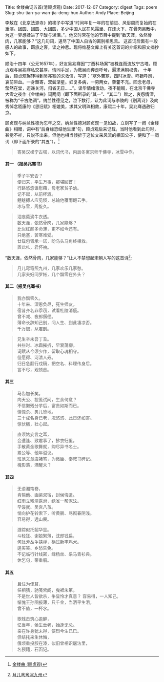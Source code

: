Title: 金缕曲词五首(清顾贞观)
Date: 2017-12-07
Category: digest
Tags: poem
Slug: shu-tian-ya-wan-jia-deng-huo
Author: Andy
Place: Beijing

李敖在《北京法源寺》的楔子中写道“时间年复一年的在前进、风俗周而复始的在重演。团圆、团圆、大团圆，多少中国人民在风霜里、在烽火下、在骨肉离散中，
为这一梦想揉进了辛酸与涕泪。”。他又时常在他的节目中提到“数天涯，依然骨肉，几家能够？”这几句词，道尽了中国人自古的离别相思苦。
这首词后面有一段感人的故事，羁旅之客，读之神悲。现将维基文库上有关这首词的介绍和原文摘抄如下。

顺治十四年（公元1657年），好友吴兆骞因“丁酉科场案”被株连而流放宁古塔。顾贞观与吴兆骞私交甚厚，情同手足，为救吴而奔走呼号，遍求满朝权贵。
十年后，顾贞观辗转得到吴兆骞的求救信，写道：“塞外苦寒，四时冰雪。呜镝呼风，哀前带血。一身飘寄，双鬓渐星。妇复多病，一男两女，藜藿不充。回念老母，
莹然在堂，迢递关河，归省无日……”。读毕情绪激动，夜不能眠，在北京千佛寺大雪之夜作《金缕曲》词两阕（即下面所录的“其一”、“其二”）赠之，哀怨情深，
被称为“千古绝调”。纳兰性德见之，泣下数行，认为此词与李陵的《别离诗》及向秀悼念嵇康的《思旧赋》相媲美，求其父明珠相救，康熙二十年，吴兆骞遇赦归京。

顾贞观与纳兰性德为忘年之交，纳兰性德对顾贞观一见如故，立刻写了一阕《金缕曲》相赠，词中有“后身缘恐结他生里”句，顾贞观后来记载，当时他看到此句时，
甚觉不祥，只说不出来。但他也相当倾折于这位文采风流的相国公子，便和了一阕词（即下面所录的“其五”）。[^1]

>寄吴汉槎宁古塔，以词代书，丙辰冬寓京师千佛寺，冰雪中作。
#### 其一 （报吴兆骞书）
>季子平安否？      
>便归来，平生万事，那堪回首！    
>行路悠悠谁慰藉，母老家贫子幼。         
>记不起，从前杯酒。       
>魑魅搏人应见惯，总输他覆雨翻云手。   
>冰与雪，周旋久。  

>泪痕莫滴牛衣透。   
>数天涯，依然骨肉，几家能够？   
>比似红颜多命薄，更不如今还有。  
>只绝塞，苦寒难受。   
>廿载包胥承一诺，盼乌头马角终相救。   
>置此札，君怀袖。

“数天涯，依然骨肉，几家能够？”让人不禁想起宋朝人写的这首诗[^2]:
>月儿弯弯照九州，几家欢乐几家愁。  
>几家夫妇同罗帐，几个飘零在外头？

#### 其二（报吴兆骞书）
>我亦飘零久。  
>十年来、深恩负尽，死生师友。  
>宿昔齐名非忝窃，试看杜陵消瘦。  
>曾不减、夜郎僝僽。  
>薄命长辞知己别，问人生、到此凄凉否。  
>千万恨，从君剖。  

>兄生辛未吾丁丑。  
>共些时、冰霜摧折，早衰蒲柳。  
>词赋从今须少作，留取心魂相守。  
>但愿得、河清人寿。  
>归日急翻行戍稿，把空名、料理传身后。  
>言不尽，观顿首。


#### 其三
>马齿加长矣。  
>向天公、投笺试问，生余何意？  
>不信懒残分芋后，富贵如斯而已。  
>惶愧杀、男儿堕地。  
>三十成名身已老，况悠悠、此日还如寄。  
>惊伏枥，壮心起。  

>直须姑妄言之耳，  
>会遭逢、致君事了，拂衣归里。  
>手散黄金歌舞就，购尽异书名士。  
>累公等、他年谥议。  
>班范文章虞褚笔，为微臣、奉敕书碑记。  
>槐影落，酒醒未？  

#### 其四
>无语湘帘卷，  
>肯输他、画梁双宿，封侯悔遣。  
>红雨立残清露滑，绣雀一帮泥泫。  
>早馁就、吴宫八茧。  
>悄向护花铃索下，听黄鹂、骂彻春阴浅。  
>容易得，远山展。  

>游踪似托韶华显。  
>斗轻狂、谢娘絮薄，沈郎钱扁，  
>何处芳丛争挟弹，横过新丰鸡犬。  
>逞买笑、乡愁告免。  
>不记临行针线密，绿杨丝、系马青衫典。  
>休乞句，带重翦。

#### 其五
>且住为佳耳，  
>任相猜，驰笺紫阁，曳裾朱第。  
>不是世人皆欲杀，争显怜才真意？ 
>容易得，一人知己，  
>惭愧王孙图报薄，只千金，当洒平生泪，  
>曾不值，一杯水。  

>歌残击筑心逾醉，   
>忆当年，侯生垂老，始逢无忌。  
>亲在许身犹未得，侠烈今生已已。  
>但结托来生休悔，  
>俄顷重投胶在漆，似旧曾相识屠沽里，  
>名预籍，石函记。
   
[^1]: [金缕曲 (顾贞观)](https://zh.m.wikisource.org/zh-hans/%E9%87%91%E7%B8%B7%E6%9B%B2_(%E9%A1%A7%E8%B2%9E%E8%A7%80))
[^2]:[月儿弯弯照九州](http://www.dugushici.com/mingju/12761)